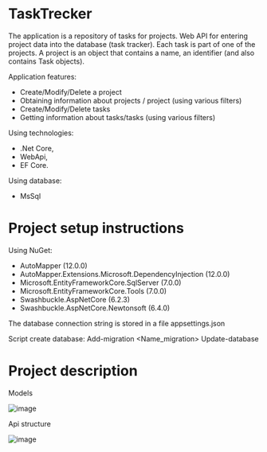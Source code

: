 # TaskTrecker

The application is a repository of tasks for projects. Web API for entering project data into the database (task tracker).
Each task is part of one of the projects. A project is an object that contains a name, an identifier (and also contains Task objects).

Application features:
- Create/Modify/Delete a project
- Obtaining information about projects / project (using various filters)
- Create/Modify/Delete tasks
- Getting information about tasks/tasks (using various filters)

Using technologies: 
- .Net Core, 
- WebApi, 
- EF Core.

Using database: 
- MsSql

# Project setup instructions

Using NuGet:
- AutoMapper (12.0.0)
- AutoMapper.Extensions.Microsoft.DependencyInjection (12.0.0)
- Microsoft.EntityFrameworkCore.SqlServer (7.0.0)
- Microsoft.EntityFrameworkCore.Tools (7.0.0)
- Swashbuckle.AspNetCore (6.2.3)
- Swashbuckle.AspNetCore.Newtonsoft (6.4.0)

The database connection string is stored in a file appsettings.json

Script create database:
Add-migration <Name_migration>
Update-database

# Project description

Models

![image](https://user-images.githubusercontent.com/92753056/208264418-1dc9e226-89fa-409c-ace2-f038e2369389.png)

Api structure

![image](https://user-images.githubusercontent.com/92753056/208264331-7a17e2fc-ef95-4801-808e-8ee8ce0091db.png)
